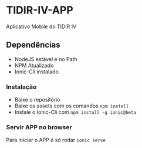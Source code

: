 # TIDIR-IV-APP
Aplicativo Mobile do TIDIR IV

## Dependências
- NodeJS estável e no Path
- NPM Atualizado
- Ionic-Cli instalado

### Instalação
- Baixe o repositório
- Baixe os assets com os comandos `npm install`
- Instale o Ionic-Cli com `npm install -g ionic@beta`

### Servir APP no browser
Para iniciar o APP é só rodar `ionic serve`
